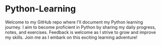 # Python-Learning
Welcome to my GitHub repo where I'll document my Python learning journey. I aim to become proficient in Python by sharing my daily progress, notes, and exercises. Feedback is welcome as I strive to grow and improve my skills. Join me as I embark on this exciting learning adventure!
